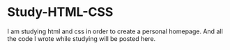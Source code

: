 # Study-HTML-CSS

I am studying html and css in order to create a personal homepage. And all the code I wrote while studying will be posted here.

